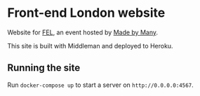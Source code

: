 # Front-end London website

Website for [FEL](http://frontendlondon.co.uk), an event hosted by [Made by Many](http://madebymany.co.uk).

This site is built with Middleman and deployed to Heroku.

## Running the site

Run `docker-compose up` to start a server on `http://0.0.0.0:4567`.
